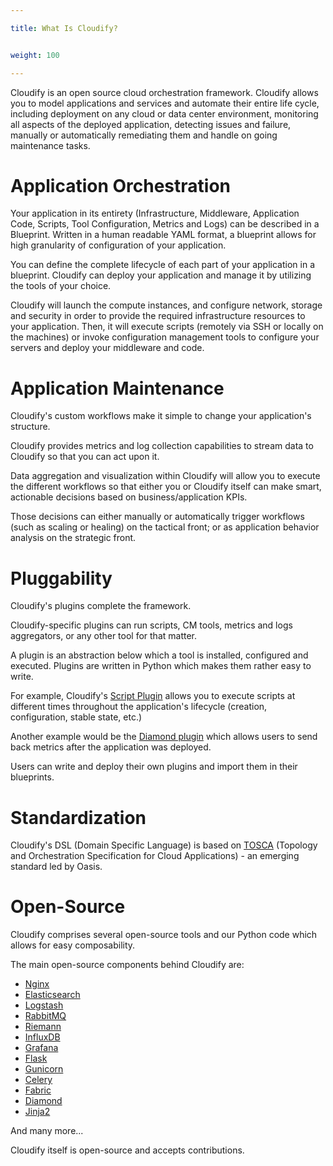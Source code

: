 ```yaml
---

title: What Is Cloudify?


weight: 100

---
```


Cloudify is an open source cloud orchestration framework. Cloudify allows you to model applications and services and automate their entire life cycle, including deployment on any cloud or data center environment, monitoring all aspects of the deployed application, detecting issues and failure, manually or automatically remediating them and handle on going maintenance tasks.


# Application Orchestration

Your application in its entirety (Infrastructure, Middleware, Application Code, Scripts, Tool Configuration, Metrics and Logs) can be described in a Blueprint.
Written in a human readable YAML format, a blueprint allows for high granularity of configuration of your application.

You can define the complete lifecycle of each part of your application in a blueprint. Cloudify can deploy your application and manage it by utilizing the tools of your choice.

Cloudify will launch the compute instances, and configure network, storage and security in order to provide the required infrastructure resources to your application.
Then, it will execute scripts (remotely via SSH or locally on the machines) or invoke configuration management tools to configure your servers and deploy your middleware and code.

# Application Maintenance

Cloudify's custom workflows make it simple to change your application's structure.

Cloudify provides metrics and log collection capabilities to stream data to Cloudify so that you can act upon it.

Data aggregation and visualization within Cloudify will allow you to execute the different workflows so that either you or Cloudify itself can make smart, actionable decisions based on business/application KPIs.

Those decisions can either manually or automatically trigger workflows (such as scaling or healing) on the tactical front; or as application behavior analysis on the strategic front.


# Pluggability

Cloudify's plugins complete the framework.

Cloudify-specific plugins can run scripts, CM tools, metrics and logs aggregators, or any other tool for that matter.

A plugin is an abstraction below which a tool is installed, configured and executed. Plugins are written in Python which makes them rather easy to write.

For example, Cloudify's [Script Plugin](/plugins/script) allows you to execute scripts at different times throughout the application's lifecycle (creation, configuration, stable state, etc.)

Another example would be the [Diamond plugin](/plugins/diamond) which allows users to send back metrics after the application was deployed.

Users can write and deploy their own plugins and import them in their blueprints.

# Standardization

Cloudify's DSL (Domain Specific Language) is based on [TOSCA](https://www.oasis-open.org/committees/tc_home.php?wg_abbrev=tosca) (Topology and Orchestration Specification for Cloud Applications) - an emerging standard led by Oasis.


# Open-Source

Cloudify comprises several open-source tools and our Python code which allows for easy composability.

The main open-source components behind Cloudify are:

* [Nginx](http://nginx.com/)
* [Elasticsearch](https://www.elastic.co/products/elasticsearch)
* [Logstash](https://www.elastic.co/products/logstash)
* [RabbitMQ](http://www.rabbitmq.com/)
* [Riemann](http://riemann.io/)
* [InfluxDB](http://influxdb.com/)
* [Grafana](http://grafana.org/)
* [Flask](http://flask.pocoo.org/)
* [Gunicorn](http://gunicorn.org/)
* [Celery](http://www.celeryproject.org/)
* [Fabric](http://www.fabfile.org/)
* [Diamond](http://diamond.readthedocs.io/)
* [Jinja2](http://jinja.pocoo.org/docs/dev/)

And many more...

Cloudify itself is open-source and accepts contributions.
